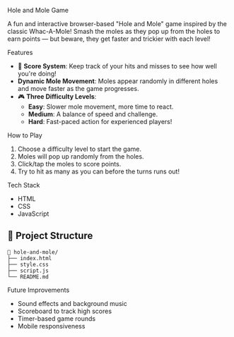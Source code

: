 
 Hole and Mole Game

A fun and interactive browser-based "Hole and Mole" game inspired by the classic Whac-A-Mole! Smash the moles as they pop up from the holes to earn points — but beware, they get faster and trickier with each level!

 Features

- 🎯 **Score System**: Keep track of your hits and misses to see how well you're doing!
-  **Dynamic Mole Movement**: Moles appear randomly in different holes and move faster as the game progresses.
- 🎮 **Three Difficulty Levels**:
  - **Easy**: Slower mole movement, more time to react.
  - **Medium**: A balance of speed and challenge.
  - **Hard**: Fast-paced action for experienced players!

 How to Play

1. Choose a difficulty level to start the game.
2. Moles will pop up randomly from the holes.
3. Click/tap the moles to score points.
4. Try to hit as many as you can before the turns runs out!

Tech Stack

- HTML
- CSS
- JavaScript

## 📁 Project Structure

```
📁 hole-and-mole/
├── index.html
├── style.css
├── script.js
└── README.md
```

Future Improvements

- Sound effects and background music
- Scoreboard to track high scores
- Timer-based game rounds
- Mobile responsiveness




